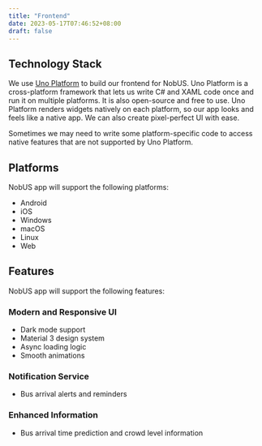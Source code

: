 ```yaml
---
title: "Frontend"
date: 2023-05-17T07:46:52+08:00
draft: false
---
```


## Technology Stack

We use [Uno Platform](https://platform.uno) to build our frontend for NobUS.
Uno Platform is a cross-platform framework
that lets us write C# and XAML code once and run it on multiple platforms.
It is also open-source and free to use.
Uno Platform renders widgets natively on each platform,
so our app looks and feels like a native app.
We can also create pixel-perfect UI with ease.

Sometimes we may need to write some platform-specific code to access native features
that are not supported by Uno Platform.

## Platforms

NobUS app will support the following platforms:
- Android
- iOS
- Windows
- macOS
- Linux
- Web

## Features

NobUS app will support the following features:

### Modern and Responsive UI

- Dark mode support
- Material 3 design system
- Async loading logic
- Smooth animations

### Notification Service

- Bus arrival alerts and reminders

### Enhanced Information

- Bus arrival time prediction and crowd level information
